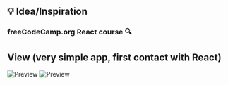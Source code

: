 ## :bulb: Idea/Inspiration

### freeCodeCamp.org React course :mag:



## View (very simple app, first contact with React)

![Preview](https://res.cloudinary.com/xikilikuada/image/upload/v1618924132/react_ju2qbn.png)
![Preview](https://res.cloudinary.com/xikilikuada/image/upload/v1618924141/react2_ptujeg.png)

